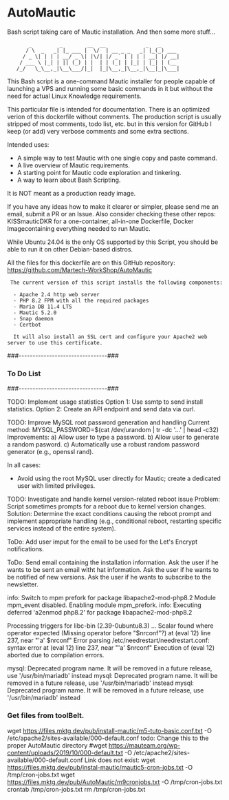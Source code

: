 # AutoMautic
Bash script taking care of Mautic installation.
And then some more stuff...
```
       _         _        __  __             _   _       
      / \  _   _| |_ ___ |  \/  | __ _ _   _| |_(_) ___
     / _ \| | | | __/ _ \| |\/| |/ _` | | | | __| |/ __|
    / ___ \ |_| | || (_) | |  | | (_| | |_| | |_| | (__ 
   /_/   \_\__,_|\__\___/|_|  |_|\__,_|\__,_|\__|_|\___|

```
 This Bash script is a one-command Mautic installer for people capable of launching a VPS
 and running some basic commands in it but without the need for actual Linux Knowledge requirements.

 This particular file is intended for documentation.
 There is an optimized verion of this dockerfile without comments.
 The production script is usually stripped of most comments, todo list, etc. but in this version
 for GitHub I keep (or add) very verbose comments and some extra sections.

 Intended uses:
 - A simple way to test Mautic with one single copy and paste command.
 - A live overview of Mautic requirements.
 - A starting point for Mautic code exploration and tinkering.
 - A way to learn about Bash Scripting.

 It is NOT meant as a production ready image.

 If you have any ideas how to make it clearer or simpler, please send me an email, submit a PR or an Issue.
 Also consider checking these other repos:
 KISSmauticDKR for a one-container, all-in-one Dockerfile, Docker Imagecontaining everything needed to run Mautic.

 While Ubuntu 24.04 is the only OS supported by this Script, you should be able to run it on other Debian-based distros.

 All the files for this dockerfile are on this GitHub repository:
 https://github.com/Martech-WorkShop/AutoMautic



     The current version of this script installs the following components:

      - Apache 2.4 http web server
      - PHP 8.2 FPM with all the required packages
      - Maria DB 11.4 LTS
      - Mautic 5.2.0
      - Snap daemon
      - Certbot

      It will also install an SSL cert and configure your Apache2 web server to use this certificate.



###--------------------------------###
###           To Do List           ###
###--------------------------------###

 TODO: Implement usage statistics
   Option 1: Use ssmtp to send install statistics.
   Option 2: Create an API endpoint and send data via curl.

 TODO:  Improve MySQL root password generation and handling
   Current method: MYSQL_PASSWORD=\$(cat /dev/urandom | tr -dc '...' | head -c32)
   Improvements:
       a) Allow user to type a password.
       b) Allow user to generate a random pasword.
       c) Automatically use a robust random password generator (e.g., openssl rand).

   In all cases:
- Avoid using the root MySQL user directly for Mautic; create a dedicated user with limited privileges.

 TODO: Investigate and handle kernel version-related reboot issue
   Problem: Script sometimes prompts for a reboot due to kernel version changes.
   Solution:  Determine the exact conditions causing the reboot prompt and implement appropriate handling (e.g., conditional reboot, restarting specific services instead of the entire system).

 ToDo: Add user imput for the email to be used for the Let's Encrypt notifications.

ToDo: Send email containing the installation information.
Ask the user if he wants to be sent an email witht hat information.
Ask the user if he wants to be notified of new versions.
Ask the user if he wants to subscribe to the newsletter.


info: Switch to mpm prefork for package libapache2-mod-php8.2
Module mpm_event disabled.
Enabling module mpm_prefork.
info: Executing deferred 'a2enmod php8.2' for package libapache2-mod-php8.2

Processing triggers for libc-bin (2.39-0ubuntu8.3) ...
Scalar found where operator expected (Missing operator before "$nrconf"?) at (eval 12) line 237, near "'a'
$nrconf"
Error parsing /etc/needrestart/needrestart.conf: syntax error at (eval 12) line 237, near "'a'
$nrconf"
Execution of (eval 12) aborted due to compilation errors.


mysql: Deprecated program name. It will be removed in a future release, use '/usr/bin/mariadb' instead
mysql: Deprecated program name. It will be removed in a future release, use '/usr/bin/mariadb' instead
mysql: Deprecated program name. It will be removed in a future release, use '/usr/bin/mariadb' instead


 ### Get files from toolBelt.

wget https://files.mktg.dev/pub/install-mautic/m5-tuto-basic.conf.txt -O /etc/apache2/sites-available/000-default.conf
todo: Change this to the proper AutoMautic directory #wget https://mauteam.org/wp-content/uploads/2019/10/000-default.txt -O /etc/apache2/sites-available/000-default.conf
Link does not exist: wget https://files.mktg.dev/pub/instal-mautic/mautic5-cron-jobs.txt -O /tmp/cron-jobs.txt
wget https://files.mktg.dev/pub/AutoMautic/m9cronjobs.txt -O /tmp/cron-jobs.txt
crontab /tmp/cron-jobs.txt
rm /tmp/cron-jobs.txt


